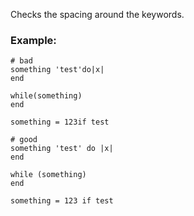 Checks the spacing around the keywords.

### Example:

    # bad
    something 'test'do|x|
    end

    while(something)
    end

    something = 123if test

    # good
    something 'test' do |x|
    end

    while (something)
    end

    something = 123 if test